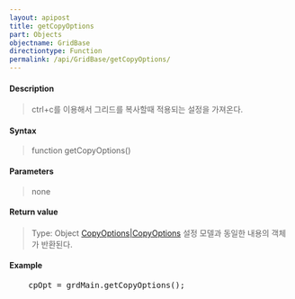 ```yaml
---
layout: apipost
title: getCopyOptions
part: Objects
objectname: GridBase
directiontype: Function
permalink: /api/GridBase/getCopyOptions/
---
```



#### Description

> ctrl+c를 이용해서 그리드를 복사할때 적용되는 설정을 가져온다.

#### Syntax

> function getCopyOptions()

#### Parameters

> none

#### Return value

> Type: Object
> [CopyOptions|CopyOptions](/api/GridBase/) 설정 모델과 동일한 내용의 객체가 반환된다.

#### Example

<pre class="prettyprint">
    cpOpt = grdMain.getCopyOptions();
</pre>
